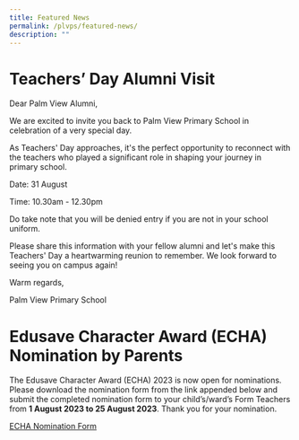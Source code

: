 ```yaml
---
title: Featured News
permalink: /plvps/featured-news/
description: ""
---
```

# Teachers’ Day Alumni Visit

Dear Palm View Alumni, 

  
We are excited to invite you back to Palm View Primary School in celebration of a very special day. 

As Teachers' Day approaches, it's the perfect opportunity to reconnect with the teachers who played a significant role in shaping your journey in primary school. 

Date: 31 August 

Time: 10.30am - 12.30pm 

Do take note that you will be denied entry if you are not in your school uniform. 

Please share this information with your fellow alumni and let's make this Teachers' Day a heartwarming reunion to remember. We look forward to seeing you on campus again! 

Warm regards, 

Palm View Primary School







# Edusave Character Award (ECHA) Nomination by Parents



The Edusave Character Award (ECHA) 2023 is now open for nominations. Please download the nomination form from the link appended below and submit the completed nomination form to your child’s/ward’s Form Teachers from **1 August 2023 to 25 August 2023**. Thank you for your nomination.

[ECHA Nomination Form](/files/For%20Parents%20(2023)/1a_echa_parents.pdf)